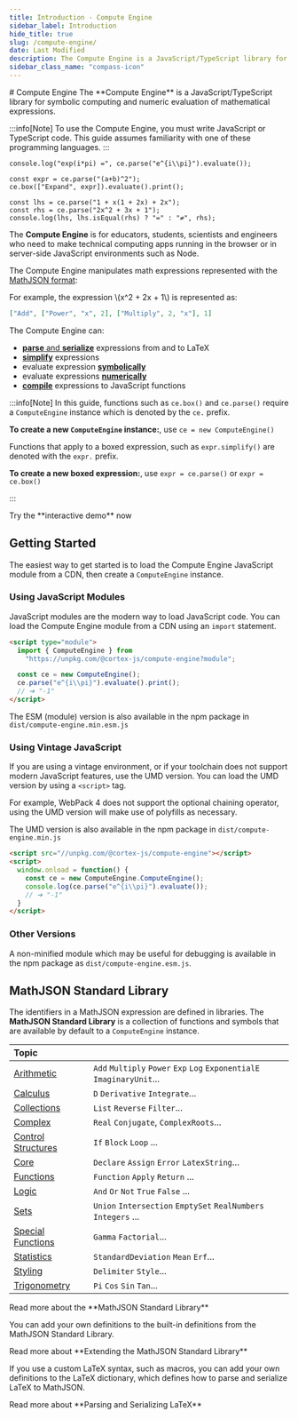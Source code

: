 ```yaml
---
title: Introduction - Compute Engine
sidebar_label: Introduction
hide_title: true
slug: /compute-engine/
date: Last Modified
description: The Compute Engine is a JavaScript/TypeScript library for symbolic computing and numeric evaluation of mathematical expressions.
sidebar_class_name: "compass-icon"
---
```


<HeroImage path="/img/hero/compute-engine.jpg" >
# Compute Engine
</HeroImage>

<Intro>
The **Compute Engine** is a JavaScript/TypeScript library for symbolic
computing and numeric evaluation of mathematical expressions.
</Intro>



:::info[Note]
To use the Compute Engine, you must write JavaScript or TypeScript code. This 
guide assumes familiarity with one of these programming languages.
:::

<div style={{height:"1rem"}}></div>

```live
console.log("exp(i*pi) =", ce.parse("e^{i\\pi}").evaluate());
```

```live
const expr = ce.parse("(a+b)^2");
ce.box(["Expand", expr]).evaluate().print();
```


```live
const lhs = ce.parse("1 + x(1 + 2x) + 2x");
const rhs = ce.parse("2x^2 + 3x + 1");
console.log(lhs, lhs.isEqual(rhs) ? "=" : "≠", rhs);
```


The **Compute Engine** is for educators, students, scientists and engineers 
who need to make technical computing apps running in the browser or in
server-side JavaScript environments such as Node.




The Compute Engine manipulates math expressions represented with 
the <a href="math-json/">MathJSON format</a>:

For example, the expression \\(x^2 + 2x + 1\\) is represented as:

```json
["Add", ["Power", "x", 2], ["Multiply", 2, "x"], 1]
```


The Compute Engine can:
- <a href="/compute-engine/guides/latex-syntax/">**parse** and **serialize**</a> expressions from and to LaTeX
- <a href="/compute-engine/guides/simplify/">**simplify**</a> expressions
- evaluate expression <a href="/compute-engine/guides/evaluate/">**symbolically**</a>
- evaluate expressions <a href="/compute-engine/guides/numeric-evaluation/">**numerically**</a>
- <a href="/compute-engine/guides/compiling/">**compile**</a> expressions to JavaScript functions


:::info[Note]
In this guide, functions such as `ce.box()` and `ce.parse()` require a
`ComputeEngine` instance which is denoted by the `ce.` prefix.

**To create a new `ComputeEngine` instance:**, use `ce = new ComputeEngine()`

Functions that apply to a boxed expression, such as `expr.simplify()` are denoted with the
`expr.` prefix.

**To create a new boxed expression:**, use `expr = ce.parse()` or `expr = ce.box()`

:::


<ReadMore path="/compute-engine/demo/" >
Try the **interactive demo** now<Icon name="chevron-right-bold" />
</ReadMore>


## Getting Started

The easiest way to get started is to load the Compute Engine JavaScript module
from a CDN, then create a `ComputeEngine` instance.

### Using JavaScript Modules

JavaScript modules are the modern way to load JavaScript code. You can load the
Compute Engine module from a CDN using an `import` statement.

```html
<script type="module">
  import { ComputeEngine } from 
    "https://unpkg.com/@cortex-js/compute-engine?module";

  const ce = new ComputeEngine();
  ce.parse("e^{i\\pi}").evaluate().print();
  // ➔ "-1"
</script>
```

The ESM (module) version is also available in the npm package in `dist/compute-engine.min.esm.js` 


### Using Vintage JavaScript

If you are using a vintage environment, or if your toolchain does not support
modern JavaScript features, use the UMD version. You can load the UMD
version by using a `<script>` tag.


For example, WebPack 4 does not support the optional chaining operator, using 
the UMD version will make use of polyfills as necessary.

The UMD version is also available in the npm package in `dist/compute-engine.min.js` 


```html
<script src="//unpkg.com/@cortex-js/compute-engine"></script>
<script>
  window.onload = function() {
    const ce = new ComputeEngine.ComputeEngine();
    console.log(ce.parse("e^{i\\pi}").evaluate());
    // ➔ "-1"
  }
</script>
```

### Other Versions

A non-minified module which may be useful for debugging is available in
the npm package as `dist/compute-engine.esm.js`.

## MathJSON Standard Library

The identifiers in a MathJSON expression are defined in libraries. The 
**MathJSON Standard Library** is a collection of functions and symbols that are
available by default to a `ComputeEngine` instance.

<div className="symbols-table" style={{"--first-col-width":"21ch"}}>

| Topic|     |
| :-------- | :---- |
| [Arithmetic](/compute-engine/reference/arithmetic/)                 | `Add` `Multiply` `Power` `Exp` `Log` `ExponentialE` `ImaginaryUnit`... |
| [Calculus](/compute-engine/reference/calculus/)                     | `D` `Derivative` `Integrate`...                                                |
| [Collections](/compute-engine/reference/collections/)               | `List` `Reverse` `Filter`...                                           |
| [Complex](/compute-engine/reference/complex/)                       | `Real` `Conjugate`, `ComplexRoots`...                                  |
| [Control Structures](/compute-engine/reference/control-structures/) | `If` `Block` `Loop` ...                                          |
| [Core](/compute-engine/reference/core/)                             | `Declare` `Assign` `Error` `LatexString`...                       |
| [Functions](/compute-engine/reference/functions/)                   | `Function` `Apply` `Return` ...                                        |
| [Logic](/compute-engine/reference/logic/)                           | `And` `Or` `Not` `True` `False` ...                            |
| [Sets](/compute-engine/reference/sets/)                             | `Union` `Intersection` `EmptySet` `RealNumbers` `Integers`  ...                                  |
| [Special Functions](/compute-engine/reference/special-functions/)   | `Gamma` `Factorial`...                                                 |
| [Statistics](/compute-engine/reference/statistics/)                 | `StandardDeviation` `Mean` `Erf`...                                    |
| [Styling](/compute-engine/reference/styling/)                       | `Delimiter` `Style`...                                                 |
| [Trigonometry](/compute-engine/reference/trigonometry/)             | `Pi` `Cos` `Sin` `Tan`...                                              |

</div>

<ReadMore path="/compute-engine/guides/standard-library/" >
Read more about the **MathJSON Standard Library**<Icon name="chevron-right-bold" />
</ReadMore>

You can add your own definitions to the built-in definitions from the MathJSON Standard Library.

<ReadMore path="/compute-engine/guides/augmenting/" >
Read more about **Extending the MathJSON Standard Library**<Icon name="chevron-right-bold" />
</ReadMore>

If you use a custom LaTeX syntax, such as macros, you can add your own 
definitions to the LaTeX dictionary, which defines how to parse and serialize 
LaTeX to MathJSON.

<ReadMore path="/compute-engine/guides/latex-syntax/" >
Read more about **Parsing and Serializing LaTeX**<Icon name="chevron-right-bold" />
</ReadMore>
